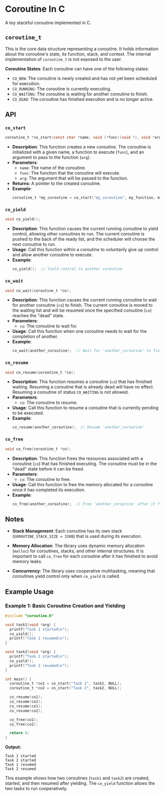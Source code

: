 # Coroutine In C

A toy stackful coroutine implemented in C.

## `coroutine_t`
This is the core data structure representing a coroutine. It holds information about the coroutine's state, its function, stack, and context. The internal implementation of `coroutine_t` is not exposed to the user.

**Coroutine States**: Each coroutine can have one of the following states:
- `CO_NEW`: The coroutine is newly created and has not yet been scheduled for execution.
- `CO_RUNNING`: The coroutine is currently executing.
- `CO_WAITING`: The coroutine is waiting for another coroutine to finish.
- `CO_DEAD`: The coroutine has finished execution and is no longer active.

## API

### `co_start`

```c
coroutine_t *co_start(const char *name, void (*func)(void *), void *arg);
```

- **Description**: This function creates a new coroutine. The coroutine is initialized with a given name, a function to execute (`func`), and an argument to pass to the function (`arg`).
- **Parameters**:
    - `name`: The name of the coroutine.
    - `func`: The function that the coroutine will execute.
    - `arg`: The argument that will be passed to the function.
- **Returns**: A pointer to the created coroutine.
- **Example**:
  ```c
  coroutine_t *my_coroutine = co_start("my_coroutine", my_function, my_argument);
  ```

### `co_yield`

```c
void co_yield();
```

- **Description**: This function causes the current running coroutine to yield control, allowing other coroutines to run. The current coroutine is pushed to the back of the ready list, and the scheduler will choose the next coroutine to run.
- **Usage**: Call this function within a coroutine to voluntarily give up control and allow another coroutine to execute.
- **Example**:
  ```c
  co_yield();  // Yield control to another coroutine
  ```

### `co_wait`

```c
void co_wait(coroutine_t *co);
```

- **Description**: This function causes the current running coroutine to wait for another coroutine (`co`) to finish. The current coroutine is moved to the waiting list and will be resumed once the specified coroutine (`co`) reaches the "dead" state.
- **Parameters**:
    - `co`: The coroutine to wait for.
- **Usage**: Call this function when one coroutine needs to wait for the completion of another.
- **Example**:
  ```c
  co_wait(another_coroutine);  // Wait for 'another_coroutine' to finish
  ```

### `co_resume`

```c
void co_resume(coroutine_t *co);
```

- **Description**: This function resumes a coroutine (`co`) that has finished waiting. Resuming a coroutine that is already dead will have no effect. Resuming a coroutine of status `CO_WAITING` is not allowed.
- **Parameters**:
    - `co`: The coroutine to resume.
- **Usage**: Call this function to resume a coroutine that is currently pending to be executed.
- **Example**:
  ```c
  co_resume(another_coroutine);  // Resume 'another_coroutine'
  ```

### `co_free`

```c
void co_free(coroutine_t *co);
```

- **Description**: This function frees the resources associated with a coroutine (`co`) that has finished executing. The coroutine must be in the "dead" state before it can be freed.
- **Parameters**:
    - `co`: The coroutine to free.
- **Usage**: Call this function to free the memory allocated for a coroutine once it has completed its execution.
- **Example**:
  ```c
  co_free(another_coroutine);  // Free 'another_coroutine' after it finishes
  ```

## Notes

- **Stack Management**: Each coroutine has its own stack (`GOROUTINE_STACK_SIZE = 32KB`) that is used during its execution.

- **Memory Allocation**: The library uses dynamic memory allocation (`malloc`) for coroutines, stacks, and other internal structures. It is important to call `co_free` for each coroutine after it has finished to avoid memory leaks.

- **Concurrency**: The library uses cooperative multitasking, meaning that coroutines yield control only when `co_yield` is called.

## Example Usage

### Example 1: Basic Coroutine Creation and Yielding

```c
#include "coroutine.h"

void task1(void *arg) {
  printf("Task 1 started\n");
  co_yield();
  printf("Task 1 resumed\n");
}

void task2(void *arg) {
  printf("Task 2 started\n");
  co_yield();
  printf("Task 2 resumed\n");
}

int main() {
  coroutine_t *co1 = co_start("Task 1", task1, NULL);
  coroutine_t *co2 = co_start("Task 2", task2, NULL);

  co_resume(co1);
  co_resume(co2);
  co_resume(co1);
  co_resume(co2);

  co_free(co1);
  co_free(co2);

  return 0;
}
```

**Output:**
```
Task 1 started
Task 2 started
Task 1 resumed
Task 2 resumed
```

This example shows how two coroutines (`task1` and `task2`) are created, started, and then resumed after yielding. The `co_yield` function allows the two tasks to run cooperatively.